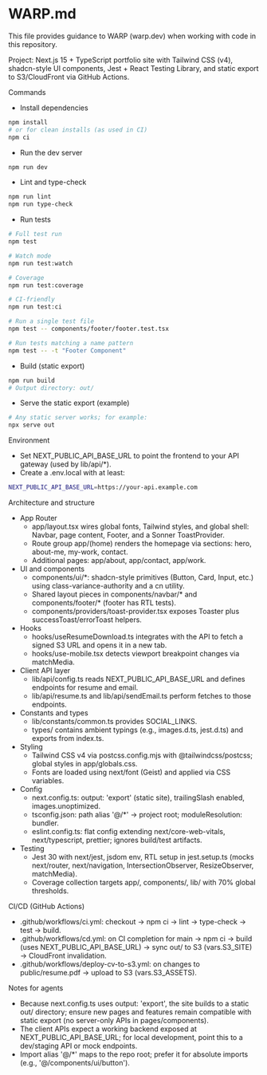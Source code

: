 # WARP.md

This file provides guidance to WARP (warp.dev) when working with code in this repository.

Project: Next.js 15 + TypeScript portfolio site with Tailwind CSS (v4), shadcn-style UI components, Jest + React Testing Library, and static export to S3/CloudFront via GitHub Actions.

Commands

- Install dependencies

```bash path=null start=null
npm install
# or for clean installs (as used in CI)
npm ci
```

- Run the dev server

```bash path=null start=null
npm run dev
```

- Lint and type-check

```bash path=null start=null
npm run lint
npm run type-check
```

- Run tests

```bash path=null start=null
# Full test run
npm test

# Watch mode
npm run test:watch

# Coverage
npm run test:coverage

# CI-friendly
npm run test:ci

# Run a single test file
npm test -- components/footer/footer.test.tsx

# Run tests matching a name pattern
npm test -- -t "Footer Component"
```

- Build (static export)

```bash path=null start=null
npm run build
# Output directory: out/
```

- Serve the static export (example)

```bash path=null start=null
# Any static server works; for example:
npx serve out
```

Environment

- Set NEXT_PUBLIC_API_BASE_URL to point the frontend to your API gateway (used by lib/api/*).
- Create a .env.local with at least:

```bash path=null start=null
NEXT_PUBLIC_API_BASE_URL=https://your-api.example.com
```

Architecture and structure

- App Router
  - app/layout.tsx wires global fonts, Tailwind styles, and global shell: Navbar, page content, Footer, and a Sonner ToastProvider.
  - Route group app/(home) renders the homepage via sections: hero, about-me, my-work, contact.
  - Additional pages: app/about, app/contact, app/work.
- UI and components
  - components/ui/*: shadcn-style primitives (Button, Card, Input, etc.) using class-variance-authority and a cn utility.
  - Shared layout pieces in components/navbar/* and components/footer/* (footer has RTL tests).
  - components/providers/toast-provider.tsx exposes Toaster plus successToast/errorToast helpers.
- Hooks
  - hooks/useResumeDownload.ts integrates with the API to fetch a signed S3 URL and opens it in a new tab.
  - hooks/use-mobile.tsx detects viewport breakpoint changes via matchMedia.
- Client API layer
  - lib/api/config.ts reads NEXT_PUBLIC_API_BASE_URL and defines endpoints for resume and email.
  - lib/api/resume.ts and lib/api/sendEmail.ts perform fetches to those endpoints.
- Constants and types
  - lib/constants/common.ts provides SOCIAL_LINKS.
  - types/ contains ambient typings (e.g., images.d.ts, jest.d.ts) and exports from index.ts.
- Styling
  - Tailwind CSS v4 via postcss.config.mjs with @tailwindcss/postcss; global styles in app/globals.css.
  - Fonts are loaded using next/font (Geist) and applied via CSS variables.
- Config
  - next.config.ts: output: 'export' (static site), trailingSlash enabled, images.unoptimized.
  - tsconfig.json: path alias '@/*' -> project root; moduleResolution: bundler.
  - eslint.config.ts: flat config extending next/core-web-vitals, next/typescript, prettier; ignores build/test artifacts.
- Testing
  - Jest 30 with next/jest, jsdom env, RTL setup in jest.setup.ts (mocks next/router, next/navigation, IntersectionObserver, ResizeObserver, matchMedia).
  - Coverage collection targets app/, components/, lib/ with 70% global thresholds.

CI/CD (GitHub Actions)

- .github/workflows/ci.yml: checkout → npm ci → lint → type-check → test → build.
- .github/workflows/cd.yml: on CI completion for main → npm ci → build (uses NEXT_PUBLIC_API_BASE_URL) → sync out/ to S3 (vars.S3_SITE) → CloudFront invalidation.
- .github/workflows/deploy-cv-to-s3.yml: on changes to public/resume.pdf → upload to S3 (vars.S3_ASSETS).

Notes for agents

- Because next.config.ts uses output: 'export', the site builds to a static out/ directory; ensure new pages and features remain compatible with static export (no server-only APIs in pages/components).
- The client APIs expect a working backend exposed at NEXT_PUBLIC_API_BASE_URL; for local development, point this to a dev/staging API or mock endpoints.
- Import alias '@/*' maps to the repo root; prefer it for absolute imports (e.g., '@/components/ui/button').
